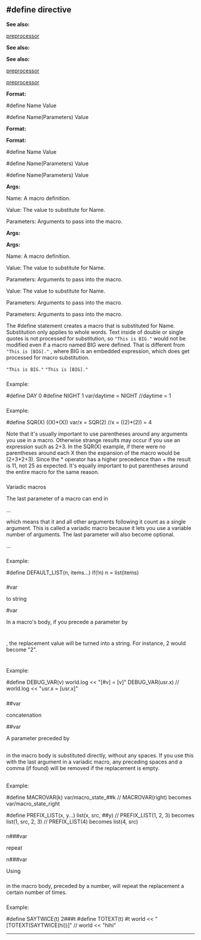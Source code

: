 

 #define directive
-------------------




**See also:** 


[preprocessor](#/DM/preprocessor) 



**See also:** 

**See also:**

[preprocessor](#/DM/preprocessor) 

[preprocessor](#/DM/preprocessor)


**Format:** 


 #define Name Value
 
 #define Name(Parameters) Value
 



**Format:** 

**Format:**

 #define Name Value
 
 #define Name(Parameters) Value
 


 #define Name(Parameters) Value



**Args:** 


 Name: A macro definition.
 
 Value: The value to substitute for Name.
 
 Parameters: Arguments to pass into the macro.
 




**Args:** 

**Args:**

 Name: A macro definition.
 
 Value: The value to substitute for Name.
 
 Parameters: Arguments to pass into the macro.
 



 Value: The value to substitute for Name.
 
 Parameters: Arguments to pass into the macro.
 


 Parameters: Arguments to pass into the macro.


 The #define statement creates a macro that is substituted for Name.
Substitution only applies to whole words. Text inside of double or single
quotes is not processed for substitution, so
 `"This is BIG."` 
 would
not be modified even if a macro named BIG were defined. That is different
from
 `"This is [BIG]."` 
 , where BIG is an embedded expression, which
does get processed for macro substitution.



`"This is BIG."`
`"This is [BIG]."`
### 
 Example:



 #define DAY 0
#define NIGHT 1
var/daytime = NIGHT //daytime = 1

### 
 Example:



 #define SQR(X) ((X)\*(X))
var/x = SQR(2) //x = ((2)\*(2)) = 4


 Note that it's usually important to use parentheses around any arguments
you use in a macro. Otherwise strange results may occur if you use an
expression such as 2+3. In the SQR(X) example, if there were no parentheses
around each X then the expansion of the macro would be (2+3\*2+3). Since the \*
operator has a higher precedence than + the result is 11, not 25 as expected.
It's equally important to put parentheses around the entire macro for the
same reason.



### 
 Variadic macros



 The last parameter of a macro can end in
 
 ...
 
 which means that it
and all other arguments following it count as a single argument. This is
called a variadic macro because it lets you use a variable number of
arguments. The last parameter will also become optional.




 ...

### 
 Example:



 #define DEFAULT\_LIST(n, items...) if(!n) n = list(items)

### 

 #var
 
 to string



 #var


 In a macro's body, if you precede a parameter by
 
 #
 
 , the
replacement value will be turned into a string. For instance, 2 would become
"2".




 #

### 
 Example:



 #define DEBUG\_VAR(v) world.log << "[#v] = [v]"
DEBUG\_VAR(usr.x) // world.log << "usr.x = [usr.x]"

### 

 ##var
 
 concatenation



 ##var


 A parameter preceded by
 
 ##
 
 in the macro body is substituted
directly, without any spaces. If you use this with the last argument in a
variadic macro, any preceding spaces and a comma (if found) will be removed
if the replacement is empty.




 ##

### 
 Example:



 #define MACROVAR(k) var/macro\_state\_##k
// MACROVAR(right) becomes var/macro\_state\_right

#define PREFIX\_LIST(x, y...) list(x, src, ##y)
// PREFIX\_LIST(1, 2, 3) becomes list(1, src, 2, 3)
// PREFIX\_LIST(4) becomes list(4, src)

### 

 n###var
 
 repeat



 n###var


 Using
 
 ###
 
 in the macro body, preceded by a number, will repeat the
replacement a certain number of times.




 ###

### 
 Example:



 #define SAYTWICE(t) 2###t
#define TOTEXT(t) #t
world << "[TOTEXT(SAYTWICE(hi))]" // world << "hihi"



---


